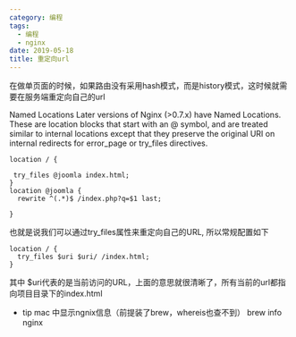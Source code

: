 ```yaml
---
category: 编程
tags:
  - 编程
  - nginx
date: 2019-05-18
title: 重定向url
---
```


在做单页面的时候，如果路由没有采用hash模式，而是history模式，这时候就需要在服务端重定向自己的url

 <!--more-->

 Named Locations
Later versions of Nginx (>0.7.x) have Named Locations. These are location blocks that start with an @ symbol, and are treated similar to internal locations except that they preserve the original URI on internal redirects for error_page or try_files directives.
```nginx
location / {

 try_files @joomla index.html;
}
location @joomla {
  rewrite ^(.*)$ /index.php?q=$1 last;

}
```

 也就是说我们可以通过try_files属性来重定向自己的URL, 所以常规配置如下

```nginx
location / {
  try_files $uri $uri/ /index.html;
}
```
其中 $uri代表的是当前访问的URL，上面的意思就很清晰了，所有当前的url都指向项目目录下的index.html

* tip
mac 中显示ngnix信息（前提装了brew，whereis也查不到）
 brew info nginx